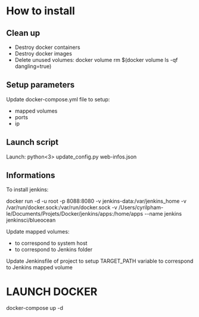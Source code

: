 # How to install
## Clean up
- Destroy docker containers
- Destroy docker images
- Delete unused volumes: docker volume rm $(docker volume ls -qf dangling=true)

## Setup parameters
Update docker-compose.yml file to setup:
- mapped volumes
- ports
- ip

## Launch script
Launch: python<3> update_config.py web-infos.json

## Informations
To install jenkins:

docker run -d -u root -p 8088:8080 -v jenkins-data:/var/jenkins_home -v /var/run/docker.sock:/var/run/docker.sock -v /Users/cyrilpham-le/Documents/Projets/Docker/jenkins/apps:/home/apps --name jenkins jenkinsci/blueocean

Update mapped volumes:
 - to correspond to system host
 - to correspond to Jenkins folder

Update Jenkinsfile of project to setup TARGET_PATH variable to correspond to Jenkins mapped volume

# LAUNCH DOCKER
docker-compose up -d